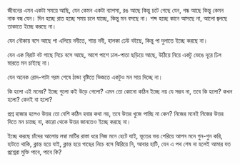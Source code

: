 জীবনের এমন একটা সময়ে আছি, যেন কেমন একটা ব্যাপসা, রঙ আছে কিন্তু চটে গেছে যেন, গন্ধ আছে কিন্তু কেমন নাক বন্ধ যেন। দিন হচ্ছে রাত হচ্ছে সময় চলে যাচ্ছে, কিন্তু মন বসছে না। শব্দ হচ্ছে কানে আসছে না, আলো জ্বলছে তাকাতে ইচ্ছে করছে না।

যেন নৌকায় বসে আছে পা এলিয়ে নদীতে, শান্ত নদী, হালকা ঢেউ বইছে, কিন্তু পা দুলাতে ইচ্ছে করছে না। 

যেন এক বিরাট বট গাছে নিচে বসে আছে, আশে পাশে ঢাল-পাতা ছড়িয়ে আছে, উঠিয়ে নিয়ে একটু ভেঙে দূরে ঢিল মারতে মন চাইছে না।

যেন অনেক রোদ-পাটা গরম শেষে ঠান্ডা বৃষ্টিতে ভিজতে একটুও মন সায় দিচ্ছে না।

কি হলো এই মনের? ইচ্ছে গুলো কই উড়ে গেলো? এমন তো কোনো কঠিন ইচ্ছে নয় যে সম্ভব না, তবে কি হলো? কখন হলো? কেনই বা হলো?

প্রশ্ন হাজার হলেও উত্তর তো বেশি কঠিন হবার কথা নয়, তবে উত্তর খুজে পাচ্ছি না কেন? নিজের মনেই নিজের উত্তর দিতে মন চাচ্ছে না, কারো থেকে উত্তর জানতেও ইচ্ছে করছে না।

ইচ্ছে করছে চাঁদের আলোয় লম্বা মাটির রাস্তা ধরে নিজ মনে হেটে যাই, ভূতের ভয় পেরিয়ে আপন মনে গুন-গুন করি, হাটতে থাকি, ক্লান্ত হয়ে যাই, ক্লান্ত হয়ে গাছের নিচে বসে ঝিরিয়ে নি, আবার হাটি, যেন এ পথ শেষ না হলেই আমার যত প্রশ্নেরা মুক্তি পাবে, পাবে কি?